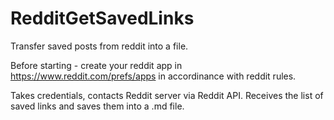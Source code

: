 # RedditGetSavedLinks
Transfer saved posts from reddit into a file.

Before starting - create your reddit app in https://www.reddit.com/prefs/apps in accordinance with reddit rules.

Takes credentials, contacts Reddit server via Reddit API. Receives the list of saved links and saves them into a .md file.
